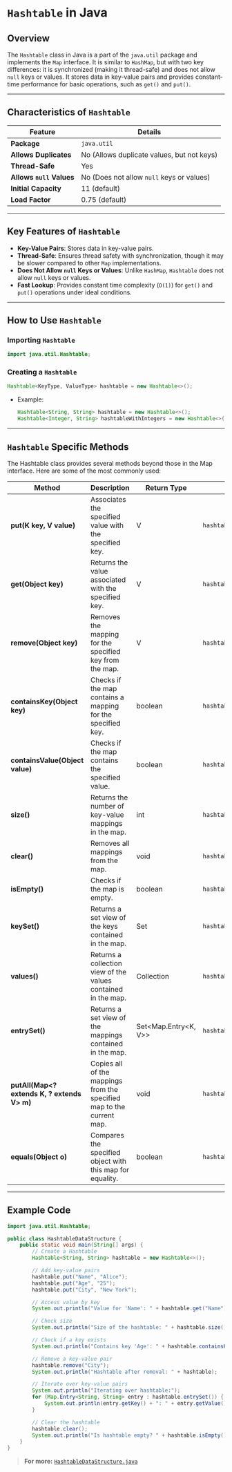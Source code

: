 # `Hashtable` in Java

## Overview

The `Hashtable` class in Java is a part of the `java.util` package and implements the `Map` interface. It is similar to `HashMap`, but with two key differences: it is synchronized (making it thread-safe) and does not allow `null` keys or values. It stores data in key-value pairs and provides constant-time performance for basic operations, such as `get()` and `put()`.

---

## Characteristics of `Hashtable`

| **Feature**              | **Details**                                   |
|--------------------------|-----------------------------------------------|
| **Package**               | `java.util`                                  |
| **Allows Duplicates**     | No (Allows duplicate values, but not keys)    |
| **Thread-Safe**           | Yes                                           |
| **Allows `null` Values**  | No (Does not allow `null` keys or values)     |
| **Initial Capacity**      | 11 (default)                                 |
| **Load Factor**           | 0.75 (default)                               |

---

## Key Features of `Hashtable`

- **Key-Value Pairs**: Stores data in key-value pairs.
- **Thread-Safe**: Ensures thread safety with synchronization, though it may be slower compared to other `Map` implementations.
- **Does Not Allow `null` Keys or Values**: Unlike `HashMap`, `Hashtable` does not allow `null` keys or values.
- **Fast Lookup**: Provides constant time complexity (`O(1)`) for `get()` and `put()` operations under ideal conditions.

---

## How to Use `Hashtable`

### Importing `Hashtable`

```java
import java.util.Hashtable;
```

### Creating a `Hashtable`

```java
Hashtable<KeyType, ValueType> hashtable = new Hashtable<>();
```

- Example:
    ```java
    Hashtable<String, String> hashtable = new Hashtable<>();
    Hashtable<Integer, String> hashtableWithIntegers = new Hashtable<>();
    ```

---

## `Hashtable` Specific Methods

The Hashtable class provides several methods beyond those in the Map interface. Here are some of the most commonly used:

| **Method**                           | **Description**                                                     | **Return Type**           | **Example**                                 |
|--------------------------------------|---------------------------------------------------------------------|---------------------------|---------------------------------------------|
| **put(K key, V value)**              | Associates the specified value with the specified key.              | V                         | `hashtable.put("Name", "Alice");`           |
| **get(Object key)**                  | Returns the value associated with the specified key.                | V                         | `hashtable.get("Name");`                    |
| **remove(Object key)**               | Removes the mapping for the specified key from the map.             | V                         | `hashtable.remove("Name");`                 |
| **containsKey(Object key)**          | Checks if the map contains a mapping for the specified key.        | boolean                   | `hashtable.containsKey("Name");`            |
| **containsValue(Object value)**      | Checks if the map contains the specified value.                     | boolean                   | `hashtable.containsValue("Alice");`         |
| **size()**                           | Returns the number of key-value mappings in the map.                | int                       | `hashtable.size();`                         |
| **clear()**                          | Removes all mappings from the map.                                  | void                      | `hashtable.clear();`                        |
| **isEmpty()**                        | Checks if the map is empty.                                        | boolean                   | `hashtable.isEmpty();`                      |
| **keySet()**                         | Returns a set view of the keys contained in the map.                | Set<K>                     | `hashtable.keySet();`                       |
| **values()**                         | Returns a collection view of the values contained in the map.       | Collection<V>             | `hashtable.values();`                       |
| **entrySet()**                       | Returns a set view of the mappings contained in the map.           | Set<Map.Entry<K, V>>      | `hashtable.entrySet();`                     |
| **putAll(Map<? extends K, ? extends V> m)** | Copies all of the mappings from the specified map to the current map. | void                      | `hashtable.putAll(anotherMap);`             |
| **equals(Object o)**                | Compares the specified object with this map for equality.           | boolean                   | `hashtable.equals(otherMap);`               |

---

## Example Code

```java
import java.util.Hashtable;

public class HashtableDataStructure {
    public static void main(String[] args) {
        // Create a Hashtable
        Hashtable<String, String> hashtable = new Hashtable<>();

        // Add key-value pairs
        hashtable.put("Name", "Alice");
        hashtable.put("Age", "25");
        hashtable.put("City", "New York");

        // Access value by key
        System.out.println("Value for 'Name': " + hashtable.get("Name"));

        // Check size
        System.out.println("Size of the hashtable: " + hashtable.size());

        // Check if a key exists
        System.out.println("Contains key 'Age': " + hashtable.containsKey("Age"));

        // Remove a key-value pair
        hashtable.remove("City");
        System.out.println("Hashtable after removal: " + hashtable);

        // Iterate over key-value pairs
        System.out.println("Iterating over hashtable:");
        for (Map.Entry<String, String> entry : hashtable.entrySet()) {
            System.out.println(entry.getKey() + ": " + entry.getValue());
        }

        // Clear the hashtable
        hashtable.clear();
        System.out.println("Is hashtable empty? " + hashtable.isEmpty());
    }
}
```

> **For more:** [`HashtableDataStructure.java`](HashtableDataStructure.java)
